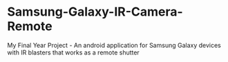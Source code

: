 Samsung-Galaxy-IR-Camera-Remote
===============================

My Final Year Project - An android application for Samsung Galaxy devices with IR blasters that works as a remote shutter
